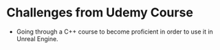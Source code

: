 # Challenges from Udemy Course
- Going through a C++ course to become proficient in order to use it in Unreal Engine.

